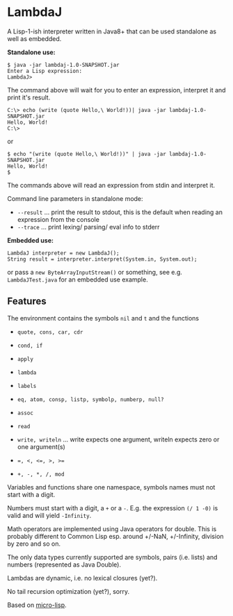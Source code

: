 # LambdaJ

A Lisp-1-ish interpreter written in Java8+ that can be used
standalone as well as embedded.

**Standalone use:**

    $ java -jar lambdaj-1.0-SNAPSHOT.jar
    Enter a Lisp expression:
    LambdaJ>

The command above will wait for you to enter an expression, interpret it and print it's result.

    C:\> echo (write (quote Hello,\ World!))| java -jar lambdaj-1.0-SNAPSHOT.jar
    Hello, World!
    C:\>
    
or

    $ echo "(write (quote Hello,\ World!))" | java -jar lambdaj-1.0-SNAPSHOT.jar
    Hello, World!
    $

The commands above will read an expression from stdin and interpret it.

Command line parameters in standalone mode:

* `--result` ... print the result to stdout, this is the default when reading an expression from the console 
* `--trace` ... print lexing/ parsing/ eval info to stderr

**Embedded use:**

    LambdaJ interpreter = new LambdaJ();
    String result = interpreter.interpret(System.in, System.out);

or pass a `new ByteArrayInputStream()` or something,
see e.g. `LambdaJTest.java` for an embedded use example.

## Features
The environment contains the symbols `nil` and `t` and the functions

* `quote, cons, car, cdr`
* `cond, if`
* `apply`
* `lambda`
* `labels`
 
* `eq, atom, consp, listp, symbolp, numberp, null?`

* `assoc`
* `read`
* `write, writeln` ... write expects one argument, writeln expects zero or one argument(s)

* `=, <, <=, >, >=`
* `+, -, *, /, mod`

Variables and functions share one namespace, symbols names must not start with a digit.

Numbers must start with a digit, a `+` or a `-`.
E.g. the expression `(/ 1 -0)` is valid and will yield `-Infinity`.

Math operators are implemented using Java operators for double. This is probably different to Common Lisp
esp. around +/-NaN, +/-Infinity, division by zero and so on.

The only data types currently supported are symbols, pairs (i.e. lists) and numbers (represented as Java Double).

Lambdas are dynamic, i.e. no lexical closures (yet?).

No tail recursion optimization (yet?), sorry.

Based on [micro-lisp](https://github.com/carld/micro-lisp).
